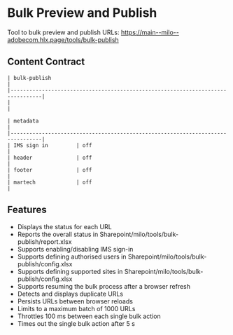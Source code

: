 # Bulk Preview and Publish

Tool to bulk preview and publish URLs:
https://main--milo--adobecom.hlx.page/tools/bulk-publish

## Content Contract

```
| bulk-publish                                                                   |
|--------------------------------------------------------------------------------|
|                                                                                |

| metadata                                                                       |
|--------------------------------------------------------------------------------|
| IMS sign in         | off                                                      |
| header              | off                                                      |
| footer              | off                                                      |
| martech             | off                                                      |

```

## Features

- Displays the status for each URL
- Reports the overall status in Sharepoint/milo/tools/bulk-publish/report.xlsx
- Supports enabling/disabling IMS sign-in
- Supports defining authorised users in Sharepoint/milo/tools/bulk-publish/config.xlsx
- Supports defining supported sites in Sharepoint/milo/tools/bulk-publish/config.xlsx
- Supports resuming the bulk process after a browser refresh
- Detects and displays duplicate URLs
- Persists URLs between browser reloads
- Limits to a maximum batch of 1000 URLs
- Throttles 100 ms between each single bulk action
- Times out the single bulk action after 5 s


